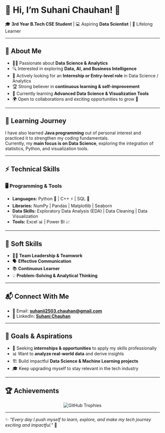 # 🌟 Hi, I’m Suhani Chauhan! 👋  

🎓 **3rd Year B.Tech CSE Student** | 💻 Aspiring **Data Scientist** | 🚀 Lifelong Learner  

---

## **🔹 About Me**  
- 👩‍💻 Passionate about **Data Science & Analytics**  
- 🔍 Interested in exploring **Data, AI, and Business Intelligence**  
- 🎯 Actively looking for an **Internship or Entry-level role** in Data Science / Analytics  
- 🏆 Strong believer in **continuous learning & self-improvement**  
- 🌱 Currently learning **Advanced Data Science & Visualization Tools**  
- 🌍 Open to collaborations and exciting opportunities to grow 🚀  

---

## 📘 Learning Journey
I have also learned **Java programming** out of personal interest and practiced it to strengthen my coding fundamentals.  
Currently, my **main focus is on Data Science**, exploring the integration of statistics, Python, and visualization tools.  

---

## **⚡ Technical Skills**  
### 🖥️ **Programming & Tools**  
- **Languages:** Python 🐍 | C++ ⚡ | SQL 💾  
- **Libraries:** NumPy | Pandas | Matplotlib | Seaborn  
- **Data Skills:** Exploratory Data Analysis (EDA) | Data Cleaning | Data Visualization  
- **Tools:** Excel 📊 | Power BI 📈  

---

## **🤝 Soft Skills**  
- 👩‍💼 **Team Leadership & Teamwork**  
- 🗣️ **Effective Communication**  
- 📚 **Continuous Learner**  
- 💡 **Problem-Solving & Analytical Thinking**  

---

## **📬 Connect With Me**  
- 📧 Email: **[suhanii2503.chauhan@gmail.com](mailto:suhanii2503.chauhan@gmail.com)**  
- 💼 LinkedIn: [**Suhani Chauhan**](https://www.linkedin.com/in/suhani-chauhan-39055832a?utm_source=share&utm_campaign=share_via&utm_content=profile&utm_medium=android_app)  


---

## **🚀 Goals & Aspirations**  
- 🔎 Seeking **internships & opportunities** to apply my skills professionally  
- 📊 Want to **analyze real-world data** and derive insights  
- 🏗️ Build impactful **Data Science & Machine Learning projects**  
- 🎓 Keep upgrading myself to stay relevant in the tech industry
  
---

## 🏆 Achievements

<p align="center">
  <img src="https://github-profile-trophy.vercel.app/?username=suhani-chauhan56&theme=tokyonight&no-bg=true&no-frame=true&margin-w=15&margin-h=15" alt="GitHub Trophies"/>
</p>

---

✨ *"Every day I push myself to learn, explore, and make my tech journey exciting and impactful."* 🚀  


<!--
**suhani-chauhan56/suhani-chauhan56** is a ✨ _special_ ✨ repository because its `README.md` (this file) appears on your GitHub profile.

Here are some ideas to get you started:

- 🔭 I’m currently working on ...
- 🌱 I’m currently learning ...
- 👯 I’m looking to collaborate on ...
- 🤔 I’m looking for help with ...
- 💬 Ask me about ...
- 📫 How to reach me: ...
- 😄 Pronouns: ...
- ⚡ Fun fact: ...
-->
